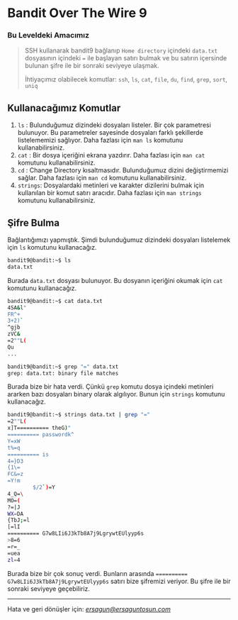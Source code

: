 # Bandit Over The Wire **9**

### Bu Leveldeki Amacımız
>SSH kullanarak bandit9 bağlanıp `Home directory` içindeki `data.txt` dosyasının içindeki `=` ile başlayan satırı bulmak ve bu satırın içersinde bulunan şifre ile bir sonraki seviyeye ulaşmak.
>
>İhtiyaçımız olabilecek komutlar: `ssh`, `ls`, `cat`, `file`, `du`, `find`, `grep`, `sort`, `uniq`

## Kullanacağımız Komutlar
1. `ls` : Bulunduğumuz dizindeki dosyaları listeler. Bir çok parametresi bulunuyor. Bu parametreler sayesinde dosyaları farklı şekillerde listelememizi sağlıyor. Daha fazlası için `man ls` komutunu kullanabilirsiniz.
2. `cat` : Bir dosya içeriğini ekrana yazdırır. Daha fazlası için `man cat` komutunu kullanabilirsiniz.
3. `cd` : Change Directory kısaltmasıdır. Bulunduğumuz dizini değiştirmemizi sağlar.  Daha fazlası için `man cd` komutunu kullanabilirsiniz.
4. `strings`: Dosyalardaki metinleri ve karakter dizilerini bulmak için kullanılan bir komut satırı aracıdır. Daha fazlası için `man strings` komutunu kullanabilirsiniz.


## Şifre Bulma
Bağlantığımızı yapmıştık. Şimdi bulunduğumuz dizindeki dosyaları listelemek için `ls` komutunu kullanacağız.

```bash
bandit9@bandit:~$ ls
data.txt
```
Burada `data.txt` dosyası bulunuyor. Bu dosyanın içeriğini okumak için `cat` komutunu kullanacağız.

```bash
bandit9@bandit:~$ cat data.txt
4SA&l"
FR^+
3+2)`
^gjb
zVC&
=2""L(
Qu
...
```

```bash
bandit9@bandit:~$ grep "=" data.txt
grep: data.txt: binary file matches
```
Burada bize bir hata verdi. Çünkü `grep` komutu dosya içindeki metinleri ararken bazı dosyaları binary olarak algılıyor. Bunun için `strings` komutunu kullanacağız.

```bash
bandit9@bandit:~$ strings data.txt | grep "="
=2""L(
x]T========== theG)"
========== passwordk^
Y=xW
t%=q
========== is
4=}D3
{1\=
FC&=z
=Y!m
        $/2`)=Y
4_Q=\
MO=(
?=|J
WX=DA
{TbJ;=l
[=lI
========== G7w8LIi6J3kTb8A7j9LgrywtEUlyyp6s
>8=6
=r=_
=uea
zl=4
```
Burada bize bir çok sonuç verdi. Bunların arasında `========== G7w8LIi6J3kTb8A7j9LgrywtEUlyyp6s` satırı bize şifremizi veriyor. Bu şifre ile bir sonraki seviyeye geçebiliriz.

<hr/>

Hata ve geri dönüşler için: *[ersagun@ersaguntosun.com ](mailto:ersagun@ersaguntosun.com)*

